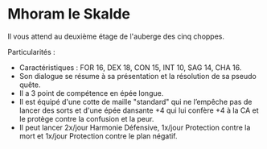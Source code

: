 # Mhoram le Skalde

Il vous attend au deuxième étage de l'auberge des cinq choppes.

Particularités :
- Caractéristiques : FOR 16, DEX 18, CON 15, INT 10, SAG 14, CHA 16.
- Son dialogue se résume à sa présentation et la résolution de sa pseudo quête.
- Il a 3 point de compétence en épée longue.
- Il est équipé d'une cotte de maille "standard" qui ne l’empêche pas de lancer des sorts et d'une épée dansante +4 qui lui confère +4 à la CA et le protège contre la confusion et la peur.
- Il peut lancer 2x/jour Harmonie Défensive, 1x/jour Protection contre la mort et 1x/jour Protection contre le plan négatif.

